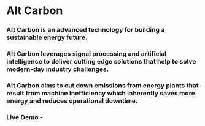 # Alt Carbon

 ### Alt Carbon is an advanced technology for building a sustainable energy future.

### Alt Carbon leverages signal processing and artificial intelligence to deliver cutting edge solutions that help to solve modern-day industry challenges.

 ### Alt Carbon aims to cut down emissions from energy plants that result from machine Inefficiency which inherently saves more energy and reduces operational downtime.

### Live Demo - 
